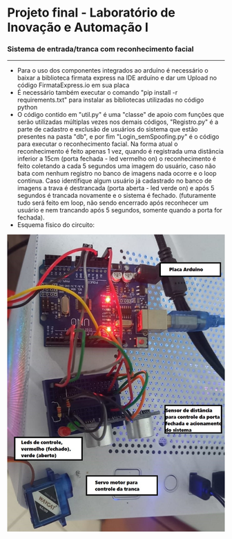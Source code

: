 # Projeto final - Laboratório de Inovação e Automação I
### Sistema de entrada/tranca com reconhecimento facial
---
* Para o uso dos componentes integrados ao arduíno é necessário o baixar a biblioteca firmata express na IDE arduíno e dar um Upload no código FirmataExpress.io em sua placa
* É necessário também executar o comando "pip install -r requirements.txt" para instalar as bibliotecas utilizadas no código python
* O código contido em "util.py" é uma "classe" de apoio com funções que serão utilizadas múltiplas vezes nos demais códigos, "Registro.py" é a parte de cadastro e exclusão de usuários do sistema que estão presentes na pasta "db", e por fim "Login_semSpoofing.py" é o código para executar o reconhecimento facial. Na forma atual o reconhecimento é feito apenas 1 vez, quando é registrada uma distância inferior a 15cm (porta fechada - led vermelho on) o reconhecimento é feito coletando a cada 5 segundos uma imagem do usuário, caso não bata com nenhum registro no banco de imagens nada ocorre e o loop continua. Caso identifique algum usuário já cadastrado no banco de imagens a trava é destrancada (porta aberta - led verde on) e após 5 segundos é trancada novamente e o sistema é fechado. (futuramente tudo será feito em loop, não sendo encerrado após reconhecer um usuário e nem trancando após 5 segundos, somente quando a porta for fechada).
* Esquema físico do circuito:
  
![](ImagensProjeto/EsquemaFisico.jpeg)
